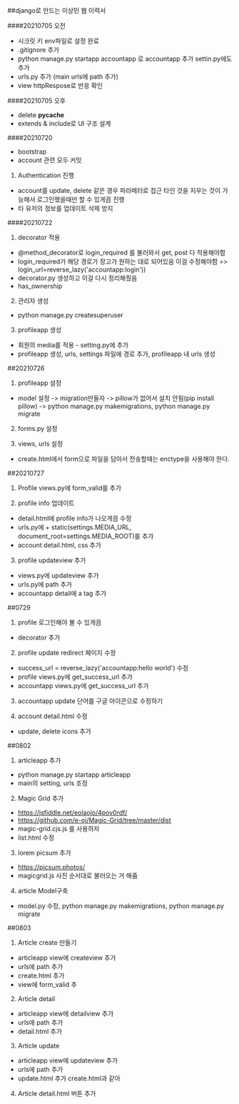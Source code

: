 ##django로 만드는 이상민 웹 이력서

####20210705 오전
- 시크릿 키 env파일로 설정 완료
- .gitignore 추가
- python manage.py startapp accountapp 로 accountapp 추가 settin.py에도 추가
- urls.py 추가 (main urls에 path 추가)
- view httpRespose로 반응 확인

####20210705 오후
- delete __pycache__ 
- extends & include로 UI 구조 설계

####20210720 
- bootstrap
- account 관련 모두 커밋
1. Authentication 진행
- account를 update, delete 같은 경우 파라메터로 접근 타인 것을 지우는 것이 가능해서 로그인했을때만 할 수 있게끔 진행
- 타 유저의 정보를 업데이트 삭제 방지

####20210722
1. decorator 적용
- @method_decorator로 login_required 를 불러와서 get, post 다 적용해야함
- login_required가 해당 경로가 장고가 원하는 대로 되어있음 이걸 수정해야함 => login_url=reverse_lazy('accountapp:login'))
- decorator.py 생성하고 이걸 다시 정리해줬음
- has_ownership

2. 관리자 생성
- python manage.py createsuperuser

3. profileapp 생성
- 회원의 media를 적용 - setting.py에 추가
- profileapp 생성, urls, settings 파일에 경로 추가, profileapp 내 urls 생성

##20210726
1. profileapp 설정
- model 설정 -> migration만들자 -> pillow가 없어서 설치 안됨(pip install pillow) -> python manage.py makemigrations, python manage.py migrate

2. forms.py 설정

3. views, urls 설정
 - create.html에서 form으로 파일을 담아서 전송할때는 enctype을 사용해야 한다.

##20210727
1. Profile views.py에 form_valid를 추가

2. profile info 업데이트
- detail.html에 profile info가 나오게끔 수정
- urls.py에  + static(settings.MEDIA_URL, document_root=settings.MEDIA_ROOT)를 추가
- account detail.html, css 추가

3. profile updateview 추가
- views.py에 updateview 추가
- urls.py에 path 추가
- accountapp detail에 a tag 추가

##0729
1. profile 로그인해야 볼 수 있게끔
- decorator 추가

2. profile update redirect 페이지 수정
- success_url = reverse_lazy('accountapp:hello world') 수정
- profile views.py에 get_success_url 추가
- accountapp views.py에 get_success_url 추가

3. accountapp update 단어를 구글 아이콘으로 수정하기

4. account detail.html 수정
- update, delete icons 추가

##0802
1. articleapp 추가
- python manage.py startapp articleapp
- main의 setting, urls 조정

2. Magic Grid 추가
- https://jsfiddle.net/eolaojo/4pov0rdf/
- https://github.com/e-oj/Magic-Grid/tree/master/dist
- magic-grid.cjs.js 를 사용하자
- list.html 수정

3. lorem picsum 추가
- https://picsum.photos/
- magicgrid.js 사진 순서대로 불러오는 거 해줌

4. article Model구축
- model.py 수정, python manage.py makemigrations, python manage.py migrate

##0803
1. Article create 만들기
- articleapp view에 createview 추가
- urls에 path 추가
- create.html 추가
- view에 form_valid 추

2. Article detail 
- articleapp view에 detailview 추가
- urls에 path 추가
- detail.html 추가

3. Article update 
- articleapp view에 updateview 추가
- urls에 path 추가
- update.html 추가 create.html과 같아

4. Article detail.html 버튼 추가